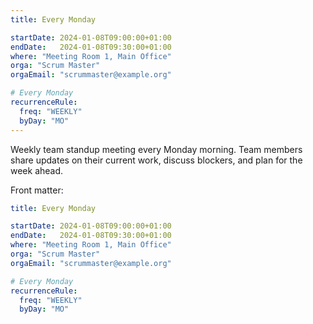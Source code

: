 ```yaml
---
title: Every Monday

startDate: 2024-01-08T09:00:00+01:00
endDate:   2024-01-08T09:30:00+01:00
where: "Meeting Room 1, Main Office"
orga: "Scrum Master"
orgaEmail: "scrummaster@example.org"

# Every Monday
recurrenceRule:
  freq: "WEEKLY"
  byDay: "MO"
---
```

Weekly team standup meeting every Monday morning. Team members share updates on their current work, discuss blockers, and plan for the week ahead.

Front matter:

```yaml
title: Every Monday

startDate: 2024-01-08T09:00:00+01:00
endDate:   2024-01-08T09:30:00+01:00
where: "Meeting Room 1, Main Office"
orga: "Scrum Master"
orgaEmail: "scrummaster@example.org"

# Every Monday
recurrenceRule:
  freq: "WEEKLY"
  byDay: "MO"
```
